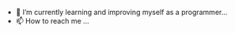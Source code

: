 - 🌱 I’m currently learning and improving myself as a programmer...
- 📫 How to reach me ...

<!---
edwtjh/edwtjh is a ✨ special ✨ repository because its `README.md` (this file) appears on your GitHub profile.
You can click the Preview link to take a look at your changes.
--->
